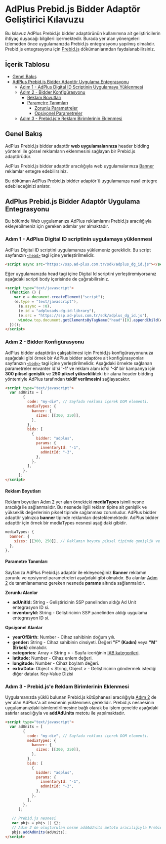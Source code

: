 # AdPlus Prebid.js Bidder Adaptör Geliştirici Kılavuzu

Bu kılavuz AdPlus Prebid.js bidder adaptörünün kullanımına ait geliştiricilerin ihtiyaç duyacağı bilgileri içermektedir. Burada yer alan yönergeleri izlemeden önce uygulamanızda Prebid.js entegrasyonu yapılmış olmalıdır. Prebid.js entegrasyonu için [Prebid.js](https://docs.prebid.org/prebid/prebidjs.html) dökümanlarından faydalanabilirsiniz.

## İçerik Tablosu

- [Genel Bakış](#overview)
- [AdPlus Prebid.js Bidder Adaptör Uygulama Entegrasyonu](#setup)
  - [Adım 1 - AdPlus Digital ID Scriptinin Uygulamaya Yüklenmesi](#include-the-dg-id)
  - [Adım 2 - Bidder Konfigürasyonu](#bidder-configuration)
    - [Reklam Boyutları](#sizing)
    - [Parametre Tanımları](#parameters)
      - [Zorunlu Parametreler](#banner-params)
      - [Opsiyonel Parametreler](#banner-opt-params)
  - [Adım 3 - Prebid.js'e Reklam Birimlerinin Eklenmesi](#add-units)

<a name="overview"/>

## Genel Bakış

AdPlus Prebid.js bidder adaptör **web uygulamalarınıza** header bidding yöntemi ile görsel reklamların eklenmesini sağlayan bir Prebid.js adaptörüdür.

AdPlus Prebid.js bidder adaptör aracılığıyla web uygulamalarınıza [Banner](https://blog.creatopy.com/beginner-guide-banner-ad/) reklamlar entegre edebilirsiniz.

Bu döküman AdPlus Prebid.js bidder adaptör'ü uygulamanıza nasıl entegre edebileceğinizi anlatır.

<a name="setup"/>

## AdPlus Prebid.js Bidder Adaptör Uygulama Entegrasyonu

Bu bölümde Web uygulamanıza AdPlus reklamlarını Prebid.js aracılığıyla ekleyebilmeniz için gereken adımlar yer almaktadır.

<a name="include-the-dg-id"/>

### Adım 1 - AdPlus Digital ID scriptinin uygulamaya yüklenmesi 

AdPlus Digital ID scriptini uygulamanıza yüklemeniz gereklidir. Bu script sayfanızın [`<head>`](https://www.w3schools.com/tags/tag_head.asp#:~:text=The%20element%20is%20a,scripts%2C%20and%20other%20meta%20information.) tagi içine yerleştirilmelidir.

```html
<script async src="https://ssp.ad-plus.com.tr/sdk/adplus_dg_id.js"></script>
```
Eğer uygulamanızda head tagi içine Digital Id scriptini yerleştiremiyorsanız aşağıdaki scripti body içerisinde de çağırabilirsiniz.

```html
<script type="text/javascript">
  (function () {
    var e = document.createElement("script");
    (e.type = "text/javascript"),
      (e.async = !0),
      (e.id = "adplusads-dg-id-library"),
      (e.src = "https://ssp.ad-plus.com.tr/sdk/adplus_dg_id.js"),
      window.top.document.getElementsByTagName("head")[0].appendChild(e);
  })();
</script>
```

<a name="bidder-configuration"/>

### Adım 2 - Bidder Konfigürasyonu

AdPlus bidder adaptörün çalışabilmesi için Prebid.js konfigürasyonunuza aşağıdaki gibi örnek bir AdPlus bidder adaptöre ait konfigürasyonları sayfanızın [`<body>`](https://www.w3schools.com/tags/tag_body.asp#:~:text=The%20tag%20defines%20the,%2C%20tables%2C%20lists%2C%20etc.) tagi içine yerleştirilmelidir. Aşağıdaki örnekte sağlanan parametreler envanter id'si **'-1'** ve reklam alanı id'si **'-3'** bir kampanya için **300 piksel genişlik** ve **250 piksel yükseklik**teki bir alana header bidding yöntemiyle AdPlus tarafından **teklif verilmesini** sağlayacaktır.

```html
<script type="text/javascript">
  var adUnits = [
        {
          code: "my-div", // Sayfada reklamı içerek DOM elementi.
          mediaTypes: {
            banner: {
              sizes: [[300, 250]],
            },
          },
          bids: [
            {
              bidder: "adplus",
              params: {
                inventoryId: "-1",
                adUnitId: "-3",
              },
            },
          ],
        },
      ];
</script>
```
<a name="sizing"/>

#### Reklam Boyutları

Reklam boyutları [Adım 2](#bidder-configuration) yer alan örnekteki **mediaTypes**  isimli nesne aracılığı ile sağlanmalıdır. Bu nesnede ilgili reklam tipine ait genişlik ve yükseklik değerlerinin piksel tipinde sağlanması zorunludur. AdPlus bidder adaptör yalnızca **banner** tipinde reklamları desteklemektedir. AdPlus bidder adaptör için örnek bir mediaTypes nesnesi aşağıdaki gibidir.

```javascript
mediaTypes: {
  banner: {
    sizes: [[300, 250]], // Raklamın boyutu piksel tipinde genişlik ve yükseklik değerleri içeren bir array içinde sağlanır
  },
},
```

<a name="parameters"/>

#### Parametre Tanımları

Sayfanıza AdPlus Prebid.js adaptör ile ekleyeceğiniz **Banner** reklamın zorunlu ve opsiyonel parametreleri aşağıdaki gibi olmalıdır. Bu alanlar [Adım 2](#bidder-configuration) de tanımlanamanız gereken nesnede **params** altında sağlanmalıdır.

<a name="banner-params"/>

**Zorunlu Alanlar**

- **adUnitId:** String - Geliştiricinin SSP panelinden aldığı Ad Unit entegrasyon ID si.
- **inventoryId:** String - Geliştiricinin SSP panelinden aldığı uygulama entegrasyon ID si.

<a name="banner-opt-params"/>

**Opsiyonel Alanlar**
- **yearOfBirth:** Number - Cihaz sahibinin doğum yılı.
- **gender:** String - Cihaz sahibinin cinsiyeti. Değeri **"F" (Kadın)** veya **"M" (Erkek)** olmalıdır.
- **categories:** Array < String > - Sayfa iceriğinin [IAB kategorileri](https://developers.mopub.com/publishers/ui/iab-category-blocking/).
- **latitude:** Number - Cihaz enlem değeri.
- **longitude:** Number - Cihaz boylam değeri.
- **extraData:** Object < String, Object > - Geliştiricinin göndermek istediği diğer datalar. Key-Value Dizisi

<a name="add-units"/>

### Adım 3 - Prebid.js'e Reklam Birimlerinin Eklenmesi 

Uygulamanızda yüklü bulunan Prebid.js kütüphanesi aracılığıyla [Adım 2](#bidder-configuration) de yer alan AdPlus'a ait nesnenin yüklenmeis gereklidir. Prebid.js nesnesinin uygulamanızdaki isimlendirilmesine bağlı olarak bu işlem genelde aşağıdaki satırlar aracılığıyla ve **addAdUnits** metotu ile yapılmaktadır.

```html
<script type="text/javascript">
  var adUnits = [
        {
          code: "my-div", // Sayfada reklamı içerek DOM elementi.
          mediaTypes: {
            banner: {
              sizes: [[300, 250]],
            },
          },
          bids: [
            {
              bidder: "adplus",
              params: {
                inventoryId: "-1",
                adUnitId: "-3",
              },
            },
          ],
        },
      ];
  
   // Prebid.js nesnesi  
   var pbjs = pbjs || {};
   // Adım 2 de oluşturulan nesne addAdUnits metotu aracılığıyla Prebid.js'e tanımlanır.
   pbjs.addAdUnits(adUnits);
</script>
```
